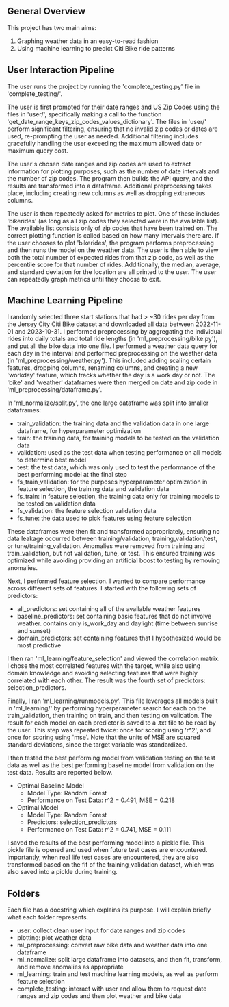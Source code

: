 ## General Overview

This project has two main aims:

1. Graphing weather data in an easy-to-read fashion
2. Using machine learning to predict Citi Bike ride patterns

## User Interaction Pipeline

The user runs the project by running the 'complete_testing.py' file in 'complete_testing/'.

The user is first prompted for their date ranges and US Zip Codes using the files in 'user/', specifically making a call to the function 'get_date_range_keys_zip_codes_values_dictionary'. The files in 'user/' perform significant filtering, ensuring that no invalid zip codes or dates are used, re-prompting the user as needed. Additional filtering includes gracefully handling the user exceeding the maximum allowed date or maximum query cost.

The user's chosen date ranges and zip codes are used to extract information for plotting purposes, such as the number of date intervals and the number of zip codes. The program then builds the API query, and the results are transformed into a dataframe. Additional preprocessing takes place, including creating new columns as well as dropping extraneous columns.

The user is then repeatedly asked for metrics to plot. One of these includes 'bikerides' (as long as all zip codes they selected were in the available list). The available list consists only of zip codes that have been trained on. The correct plotting function is called based on how many intervals there are. If the user chooses to plot 'bikerides', the program performs preprocessing and then runs the model on the weather data. The user is then able to view both the total number of expected rides from that zip code, as well as the percentile score for that number of rides. Additionally, the median, average, and standard deviation for the location are all printed to the user. The user can repeatedly graph metrics until they choose to exit.

## Machine Learning Pipeline

I randomly selected three start stations that had > ~30 rides per day from the Jersey City Citi Bike dataset and downloaded all data between 2022-11-01 and 2023-10-31. I performed preprocessing by aggregating the individual rides into daily totals and total ride lengths (in 'ml_preprocessing/bike.py'), and put all the bike data into one file. I performed a weather data query for each day in the interval and performed preprocessing on the weather data (in 'ml_preprocessing/weather.py'). This included adding scaling certain features, dropping columns, renaming columns, and creating a new 'workday' feature, which tracks whether the day is a work day or not. The 'bike' and 'weather' dataframes were then merged on date and zip code in 'ml_preprocessing/dataframe.py'.

In 'ml_normalize/split.py', the one large dataframe was split into smaller dataframes:

- train_validation: the training data and the validation data in one large dataframe, for hyperparameter optimization
- train: the training data, for training models to be tested on the validation data
- validation: used as the test data when testing performance on all models to determine best model
- test: the test data, which was only used to test the performance of the best performing model at the final step
- fs_train_validation: for the purposes hyperparameter optimization in feature selection, the training data and validation data
- fs_train: in feature selection, the training data only for training models to be tested on validation data
- fs_validation: the feature selection validation data
- fs_tune: the data used to pick features using feature selection

These dataframes were then fit and transformed appropriately, ensuring no data leakage occurred between training/validation, training_validation/test, or tune/training_validation. Anomalies were removed from training and train_validation, but not validation, tune, or test. This ensured training was optimized while avoiding providing an artificial boost to testing by removing anomalies.

Next, I performed feature selection. I wanted to compare performance across different sets of features. I started with the following sets of predictors:

- all_predictors: set containing all of the available weather features
- baseline_predictors: set containing basic features that do not involve weather. contains only is_work_day and daylight (time between sunrise and sunset)
- domain_predictors: set containing features that I hypothesized would be most predictive

I then ran 'ml_learning/feature_selection' and viewed the correlation matrix. I chose the most correlated features with the target, while also using domain knowledge and avoiding selecting features that were highly correlated with each other. The result was the fourth set of predictors: selection_predictors.

Finally, I ran 'ml_learning/runmodels.py'. This file leverages all models built in 'ml_learning/' by performing hyperparameter search for each on the train_validation, then training on train, and then testing on validation. The result for each model on each predictor is saved to a .txt file to be read by the user. This step was repeated twice: once for scoring using 'r^2', and once for scoring using 'mse'. Note that the units of MSE are squared standard deviations, since the target variable was standardized.

I then tested the best performing model from validation testing on the test data as well as the best performing baseline model from validation on the test data. Results are reported below.

- Optimal Baseline Model
  - Model Type: Random Forest
  - Performance on Test Data: r^2 = 0.491, MSE = 0.218
- Optimal Model
  - Model Type: Random Forest
  - Predictors: selection_predictors
  - Performance on Test Data: r^2 = 0.741, MSE = 0.111

I saved the results of the best performing model into a pickle file. This pickle file is opened and used when future test cases are encountered. Importantly, when real life test cases are encountered, they are also transformed based on the fit of the training_validation dataset, which was also saved into a pickle during training.

## Folders

Each file has a docstring which explains its purpose. I will explain briefly what each folder represents.

- user: collect clean user input for date ranges and zip codes
- plotting: plot weather data
- ml_preprocessing: convert raw bike data and weather data into one dataframe
- ml_normalize: split large dataframe into datasets, and then fit, transform, and remove anomalies as appropriate
- ml_learning: train and test machine learning models, as well as perform feature selection
- complete_testing: interact with user and allow them to request date ranges and zip codes and then plot weather and bike data
